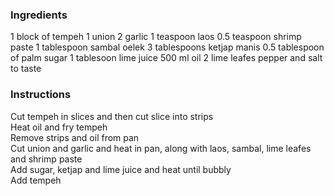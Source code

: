 ### Ingredients
1 block of tempeh
1 union
2 garlic
1 teaspoon laos
0.5 teaspoon shrimp paste
1 tablespoon sambal oelek
3 tablespoons ketjap manis
0.5 tablespoon of palm sugar
1 tablesoon lime juice
500 ml oil
2 lime leafes
pepper and salt to taste

### Instructions
Cut tempeh in slices and then cut slice into strips  
Heat oil and fry tempeh  
Remove strips and oil from pan  
Cut union and garlic and heat in pan, along with laos, sambal, lime leafes and shrimp paste  
Add sugar, ketjap and lime juice and heat until bubbly  
Add tempeh  
